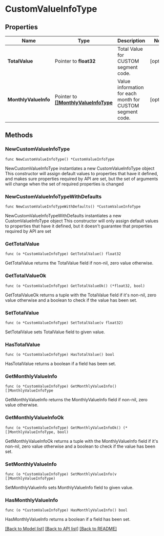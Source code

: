 # CustomValueInfoType

## Properties

Name | Type | Description | Notes
------------ | ------------- | ------------- | -------------
**TotalValue** | Pointer to **float32** | Total Value for CUSTOM segment code. | [optional] 
**MonthlyValueInfo** | Pointer to [**[]MonthlyValueInfoType**](MonthlyValueInfoType.md) | Value information for each month for CUSTOM segment code. | [optional] 

## Methods

### NewCustomValueInfoType

`func NewCustomValueInfoType() *CustomValueInfoType`

NewCustomValueInfoType instantiates a new CustomValueInfoType object
This constructor will assign default values to properties that have it defined,
and makes sure properties required by API are set, but the set of arguments
will change when the set of required properties is changed

### NewCustomValueInfoTypeWithDefaults

`func NewCustomValueInfoTypeWithDefaults() *CustomValueInfoType`

NewCustomValueInfoTypeWithDefaults instantiates a new CustomValueInfoType object
This constructor will only assign default values to properties that have it defined,
but it doesn't guarantee that properties required by API are set

### GetTotalValue

`func (o *CustomValueInfoType) GetTotalValue() float32`

GetTotalValue returns the TotalValue field if non-nil, zero value otherwise.

### GetTotalValueOk

`func (o *CustomValueInfoType) GetTotalValueOk() (*float32, bool)`

GetTotalValueOk returns a tuple with the TotalValue field if it's non-nil, zero value otherwise
and a boolean to check if the value has been set.

### SetTotalValue

`func (o *CustomValueInfoType) SetTotalValue(v float32)`

SetTotalValue sets TotalValue field to given value.

### HasTotalValue

`func (o *CustomValueInfoType) HasTotalValue() bool`

HasTotalValue returns a boolean if a field has been set.

### GetMonthlyValueInfo

`func (o *CustomValueInfoType) GetMonthlyValueInfo() []MonthlyValueInfoType`

GetMonthlyValueInfo returns the MonthlyValueInfo field if non-nil, zero value otherwise.

### GetMonthlyValueInfoOk

`func (o *CustomValueInfoType) GetMonthlyValueInfoOk() (*[]MonthlyValueInfoType, bool)`

GetMonthlyValueInfoOk returns a tuple with the MonthlyValueInfo field if it's non-nil, zero value otherwise
and a boolean to check if the value has been set.

### SetMonthlyValueInfo

`func (o *CustomValueInfoType) SetMonthlyValueInfo(v []MonthlyValueInfoType)`

SetMonthlyValueInfo sets MonthlyValueInfo field to given value.

### HasMonthlyValueInfo

`func (o *CustomValueInfoType) HasMonthlyValueInfo() bool`

HasMonthlyValueInfo returns a boolean if a field has been set.


[[Back to Model list]](../README.md#documentation-for-models) [[Back to API list]](../README.md#documentation-for-api-endpoints) [[Back to README]](../README.md)


